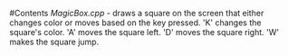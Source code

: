 #Contents
*MagicBox.cpp* - draws a square on the screen that either changes color or moves based on the key pressed.
'K' changes the square's color.
'A' moves the square left.
'D' moves the square right.
'W' makes the square jump.